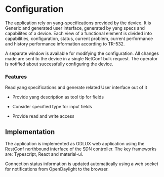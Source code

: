 # Configuration

The application rely on yang-specifications provided by the device. It is Generic and generated user interface, generated by yang specs and capabilites of a device. Each view of a functional element is divided into capabilities, configuration, status, current problem, current performance and history performance information according to TR-532.

A separate window is available for modifying the configuration. All changes made are sent to the device in a single NetConf bulk request. The operator is notified about successfully configuring the device.

### Features

Read yang specifications and generate related User interface out of it

  - Provide yang description as tool tip for fields

  - Consider specified type for input fields
  
  - Provide read and write access

## Implementation

The application is implemented as ODLUX web application using the RestConf northbound interface of the SDN controller. The key frameworks are: Typescript, React and material-ui.

Connection status information is updated automatically using a web socket for notifications from OpenDaylight to the browser.

